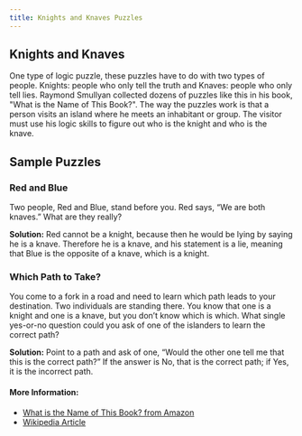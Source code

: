 ```yaml
---
title: Knights and Knaves Puzzles
---
```

## Knights and Knaves

One type of logic puzzle, these puzzles have to do with two types of people. Knights: people who only tell the truth and Knaves: people who only tell lies. Raymond Smullyan collected dozens of puzzles like this in his book, "What is the Name of This Book?". 
The way the puzzles work is that a person visits an island where he meets an inhabitant or group. The visitor must use his logic skills to figure out who is the knight and who is the knave. 

## Sample Puzzles

### Red and Blue

Two people, Red and Blue, stand before you. Red says, “We are both knaves.” What are they really? 

**Solution:** Red cannot be a knight, because then he would be lying by saying he is a knave. Therefore he is a knave, and his statement is a lie, meaning that Blue is the opposite of a knave, which is a knight.

### Which Path to Take?

You come to a fork in a road and need to learn which path leads to your destination. Two individuals are standing there. You know that one is a knight and one is a knave, but you don’t know which is which. What single yes-or-no question could you ask of one of the islanders to learn the correct path?

**Solution:** Point to a path and ask of one, “Would the other one tell me that this is the correct path?” If the answer is No, that is the correct path; if Yes, it is the incorrect path.

<!-- The article goes here, in GitHub-flavored Markdown. Feel free to add YouTube videos, images, and CodePen/JSBin embeds  -->

#### More Information:
* <a href='https://www.amazon.com/gp/product/0486481980/ref=as_li_qf_sp_asin_il_tl?ie=UTF8&camp=1789&creative=9325&creativeASIN=0486481980&linkCode=as2&tag=brenconl05-20&linkId=UU6GFKPWEKZFK2XG' target='_blank' rel='nofollow'>What is the Name of This Book? from Amazon</a>
* <a href='https://en.wikipedia.org/wiki/Knights_and_Knaves' target='_blank' rel='nofollow'>Wikipedia Article</a>


